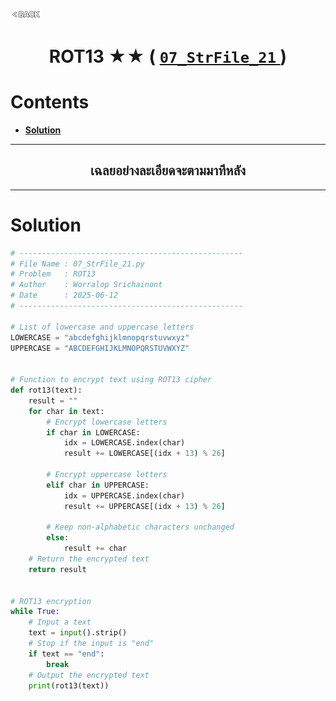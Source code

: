 <p align="left">
  <a href="../README.md">
    <img src="../../Z99-OTHERS/00-common/00-back.png" style="width:10%">
  </a>
</p>

<div align="center">
  <h1>
    ROT13 ★★ (
      <a href="https://drive.google.com/file/d/1TO8vz37m9d83js4X4iks1d9j4NRwG50a/view?usp=drive_link">
        <code>07_StrFile_21</code>
      </a>
    )
  </h1>
</div>

# Contents

-   [**Solution**](#solution)

---

<div align="center">
  <h2>เฉลยอย่างละเอียดจะตามมาทีหลัง</h2>
</div>

---

# Solution

```python
# --------------------------------------------------
# File Name : 07_StrFile_21.py
# Problem   : ROT13
# Author    : Worralop Srichainont
# Date      : 2025-06-12
# --------------------------------------------------

# List of lowercase and uppercase letters
LOWERCASE = "abcdefghijklmnopqrstuvwxyz"
UPPERCASE = "ABCDEFGHIJKLMNOPQRSTUVWXYZ"


# Function to encrypt text using ROT13 cipher
def rot13(text):
    result = ""
    for char in text:
        # Encrypt lowercase letters
        if char in LOWERCASE:
            idx = LOWERCASE.index(char)
            result += LOWERCASE[(idx + 13) % 26]

        # Encrypt uppercase letters
        elif char in UPPERCASE:
            idx = UPPERCASE.index(char)
            result += UPPERCASE[(idx + 13) % 26]

        # Keep non-alphabetic characters unchanged
        else:
            result += char
    # Return the encrypted text
    return result


# ROT13 encryption
while True:
    # Input a text
    text = input().strip()
    # Stop if the input is "end"
    if text == "end":
        break
    # Output the encrypted text
    print(rot13(text))
```
